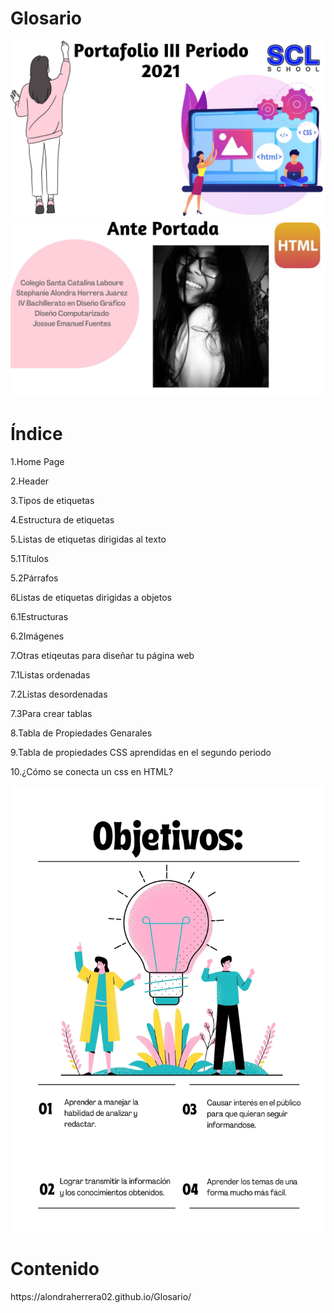 # Glosario

<img src="img2/Portada.jpg">
<img src="img2/Anteportada.jpg">

<h1>Índice</h1>
<p>1.Home Page</p>
<p>2.Header</p>
<p>3.Tipos de etiquetas</p>
<p>4.Estructura de etiquetas</p>
<p>5.Listas de etiquetas dirigidas al texto</p>
  <p>5.1Títulos</p>
  <p>5.2Párrafos</p>
<p>6Listas de etiquetas dirigidas a objetos</p>
  <p>6.1Estructuras</p>
  <p>6.2Imágenes</p>
<p>7.Otras etiqeutas para diseñar tu página web</p>
  <p>7.1Listas ordenadas</p>
  <p>7.2Listas desordenadas</p>
  <p>7.3Para crear tablas</p>
<p>8.Tabla de Propiedades Genarales</p>
<p>9.Tabla de propiedades CSS aprendidas en el segundo periodo</p>
<p>10.¿Cómo se conecta un css en HTML?</p>
<img src="img2/Objetivos.jpg">
<h1>Contenido</h1>
https://alondraherrera02.github.io/Glosario/

